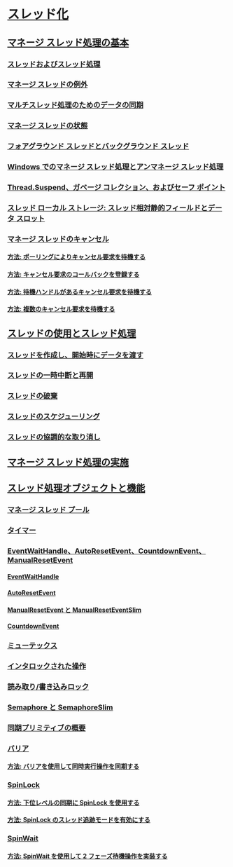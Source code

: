 # [スレッド化](index.md)
## [マネージ スレッド処理の基本](managed-threading-basics.md)
### [スレッドおよびスレッド処理](threads-and-threading.md)
### [マネージ スレッドの例外](exceptions-in-managed-threads.md)
### [マルチスレッド処理のためのデータの同期](synchronizing-data-for-multithreading.md)
### [マネージ スレッドの状態](managed-thread-states.md)
### [フォアグラウンド スレッドとバックグラウンド スレッド](foreground-and-background-threads.md)
### [Windows でのマネージ スレッド処理とアンマネージ スレッド処理](managed-and-unmanaged-threading-in-windows.md)
### [Thread.Suspend、ガベージ コレクション、およびセーフ ポイント](thread-suspend-garbage-collection-and-safe-points.md)
### [スレッド ローカル ストレージ: スレッド相対静的フィールドとデータ スロット](thread-local-storage-thread-relative-static-fields-and-data-slots.md)
### [マネージ スレッドのキャンセル](cancellation-in-managed-threads.md)
#### [方法: ポーリングによりキャンセル要求を待機する](how-to-listen-for-cancellation-requests-by-polling.md)
#### [方法: キャンセル要求のコールバックを登録する](how-to-register-callbacks-for-cancellation-requests.md)
#### [方法: 待機ハンドルがあるキャンセル要求を待機する](how-to-listen-for-cancellation-requests-that-have-wait-handles.md)
#### [方法: 複数のキャンセル要求を待機する](how-to-listen-for-multiple-cancellation-requests.md)
## [スレッドの使用とスレッド処理](using-threads-and-threading.md)
### [スレッドを作成し、開始時にデータを渡す](creating-threads-and-passing-data-at-start-time.md)
### [スレッドの一時中断と再開](pausing-and-resuming-threads.md)
### [スレッドの破棄](destroying-threads.md)
### [スレッドのスケジューリング](scheduling-threads.md)
### [スレッドの協調的な取り消し](canceling-threads-cooperatively.md)
## [マネージ スレッド処理の実施](managed-threading-best-practices.md)
## [スレッド処理オブジェクトと機能](threading-objects-and-features.md)
### [マネージ スレッド プール](the-managed-thread-pool.md)
### [タイマー](timers.md)
### [EventWaitHandle、AutoResetEvent、CountdownEvent、ManualResetEvent](eventwaithandle-autoresetevent-countdownevent-manualresetevent.md)
#### [EventWaitHandle](eventwaithandle.md)
#### [AutoResetEvent](autoresetevent.md)
#### [ManualResetEvent と ManualResetEventSlim](manualresetevent-and-manualreseteventslim.md)
#### [CountdownEvent](countdownevent.md)
### [ミューテックス](mutexes.md)
### [インタロックされた操作](interlocked-operations.md)
### [読み取り/書き込みロック](reader-writer-locks.md)
### [Semaphore と SemaphoreSlim](semaphore-and-semaphoreslim.md)
### [同期プリミティブの概要](overview-of-synchronization-primitives.md)
### [バリア](barrier.md)
#### [方法: バリアを使用して同時実行操作を同期する](how-to-synchronize-concurrent-operations-with-a-barrier.md)
### [SpinLock](spinlock.md)
#### [方法: 下位レベルの同期に SpinLock を使用する](how-to-use-spinlock-for-low-level-synchronization.md)
#### [方法: SpinLock のスレッド追跡モードを有効にする](how-to-enable-thread-tracking-mode-in-spinlock.md)
### [SpinWait](spinwait.md)
#### [方法: SpinWait を使用して 2 フェーズ待機操作を実装する](how-to-use-spinwait-to-implement-a-two-phase-wait-operation.md)
